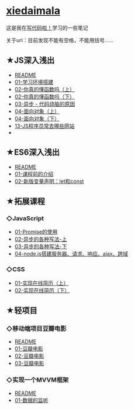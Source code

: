 # [xiedaimala](https://github.com/ppambler/xiedaimala)

这是我在[写代码啦！](https://xiedaimala.com/)学习的一些笔记

关于url：目前发现不能有空格，不能用括号……

## ★JS深入浅出

- [README](./01-JS深入浅出/README.md)
- [01-学习环境搭建](./01-JS深入浅出/01-学习环境搭建.md)
- [02-你真的懂函数吗（上）](./01-JS深入浅出/02-你真的懂函数吗-上.md)
- [02-你真的懂函数吗（下）](./01-JS深入浅出/02-你真的懂函数吗-下.md)
- [03-异步 - 代码烧脑的原因](./01-JS深入浅出/03-异步-代码烧脑的原因.md)
- [04-面向对象（上）](./01-JS深入浅出/04-面向对象-上.md)
- [04-面向对象（下）](./01-JS深入浅出/04-面向对象-下.md)
- [13-JS程序员常去哪些网站](./01-JS深入浅出/13-JS程序员常去哪些网站.md)
- 

## ★ES6深入浅出

- [README](./02-ES6深入浅出/README.md)
- [01-课程前的介绍](./02-ES6深入浅出/01-课程前的介绍.md)
- [02-新版变量声明：let和const](./02-ES6深入浅出/02-新版变量声明-let和const.md)

## ★拓展课程

### ◇JavaScript

- [01-Promise的使用](./03-拓展直播/JS/01-Promise的使用.md)
- [02-异步的各种写法-上](./03-拓展直播/JS/02-异步的各种写法-上.md)
- [03-异步的各种写法-下](./03-拓展直播/JS/03-异步的各种写法-下.md)
- [04-node.js搭建服务器、请求、响应、ajax、跨域](./03-拓展直播/JS/04-nodejs搭建服务器-请求-响应-ajax-跨域.md)

### ◇CSS

- [01-实现在线简历（上）](./03-拓展直播/CSS/01-实现在线简历-上.md)
- [02-实现在线简历（下）](./03-拓展直播/CSS/02-实现在线简历-下.md)

## ★轻项目

### ◇移动端项目豆瓣电影

- [README](./04-轻项目/01-移动端项目豆瓣电影/README.md)
- [01-豆瓣电影](./04-轻项目/01-移动端项目豆瓣电影/01-豆瓣电影.md)
- [02-豆瓣电影](./04-轻项目/01-移动端项目豆瓣电影/02-豆瓣电影.md)
- [03-豆瓣电影](./04-轻项目/01-移动端项目豆瓣电影/03-豆瓣电影.md)

### ◇实现一个MVVM框架

- [README](04-轻项目/02-实现一个MVVM框架/README.md)
- [01-数据的监听](04-轻项目/02-实现一个MVVM框架/01-数据的监听.md)

